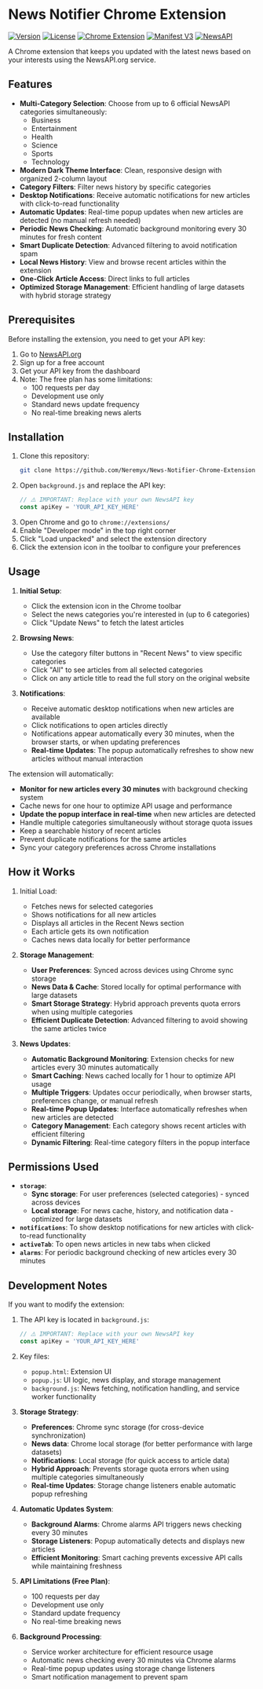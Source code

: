 # News Notifier Chrome Extension

[![Version](https://img.shields.io/badge/version-1.0.0-blue.svg)](https://github.com/Neremyx/News-Notifier-Chrome-Extension)
[![License](https://img.shields.io/badge/license-MIT-green.svg)](LICENSE)
[![Chrome Extension](https://img.shields.io/badge/Chrome-Extension-brightgreen.svg)](https://developer.chrome.com/docs/extensions/)
[![Manifest V3](https://img.shields.io/badge/Manifest-V3-orange.svg)](https://developer.chrome.com/docs/extensions/mv3/intro/)
[![NewsAPI](https://img.shields.io/badge/NewsAPI-Integration-red.svg)](https://newsapi.org)

A Chrome extension that keeps you updated with the latest news based on your interests using the NewsAPI.org service.

## Features

- **Multi-Category Selection**: Choose from up to 6 official NewsAPI categories simultaneously:
  - Business
  - Entertainment
  - Health
  - Science
  - Sports
  - Technology
- **Modern Dark Theme Interface**: Clean, responsive design with organized 2-column layout
- **Category Filters**: Filter news history by specific categories
- **Desktop Notifications**: Receive automatic notifications for new articles with click-to-read functionality
- **Automatic Updates**: Real-time popup updates when new articles are detected (no manual refresh needed)
- **Periodic News Checking**: Automatic background monitoring every 30 minutes for fresh content
- **Smart Duplicate Detection**: Advanced filtering to avoid notification spam
- **Local News History**: View and browse recent articles within the extension
- **One-Click Article Access**: Direct links to full articles
- **Optimized Storage Management**: Efficient handling of large datasets with hybrid storage strategy

## Prerequisites

Before installing the extension, you need to get your API key:

1. Go to [NewsAPI.org](https://newsapi.org)
2. Sign up for a free account
3. Get your API key from the dashboard
4. Note: The free plan has some limitations:
   - 100 requests per day
   - Development use only
   - Standard news update frequency
   - No real-time breaking news alerts

## Installation

1. Clone this repository:
   ```bash
   git clone https://github.com/Neremyx/News-Notifier-Chrome-Extension.git
   ```
2. Open `background.js` and replace the API key:
   ```javascript
   // ⚠️ IMPORTANT: Replace with your own NewsAPI key
   const apiKey = 'YOUR_API_KEY_HERE'
   ```
3. Open Chrome and go to `chrome://extensions/`
4. Enable "Developer mode" in the top right corner
5. Click "Load unpacked" and select the extension directory
6. Click the extension icon in the toolbar to configure your preferences

## Usage

1. **Initial Setup**:

   - Click the extension icon in the Chrome toolbar
   - Select the news categories you're interested in (up to 6 categories)
   - Click "Update News" to fetch the latest articles

2. **Browsing News**:

   - Use the category filter buttons in "Recent News" to view specific categories
   - Click "All" to see articles from all selected categories
   - Click on any article title to read the full story on the original website

3. **Notifications**:
   - Receive automatic desktop notifications when new articles are available
   - Click notifications to open articles directly
   - Notifications appear automatically every 30 minutes, when the browser starts, or when updating preferences
   - **Real-time Updates**: The popup automatically refreshes to show new articles without manual interaction

The extension will automatically:

- **Monitor for new articles every 30 minutes** with background checking system
- Cache news for one hour to optimize API usage and performance
- **Update the popup interface in real-time** when new articles are detected
- Handle multiple categories simultaneously without storage quota issues
- Keep a searchable history of recent articles
- Prevent duplicate notifications for the same articles
- Sync your category preferences across Chrome installations

## How it Works

1. Initial Load:

   - Fetches news for selected categories
   - Shows notifications for all new articles
   - Displays all articles in the Recent News section
   - Each article gets its own notification
   - Caches news data locally for better performance

2. **Storage Management**:

   - **User Preferences**: Synced across devices using Chrome sync storage
   - **News Data & Cache**: Stored locally for optimal performance with large datasets
   - **Smart Storage Strategy**: Hybrid approach prevents quota errors when using multiple categories
   - **Efficient Duplicate Detection**: Advanced filtering to avoid showing the same articles twice

3. **News Updates**:
   - **Automatic Background Monitoring**: Extension checks for new articles every 30 minutes automatically
   - **Smart Caching**: News cached locally for 1 hour to optimize API usage
   - **Multiple Triggers**: Updates occur periodically, when browser starts, preferences change, or manual refresh
   - **Real-time Popup Updates**: Interface automatically refreshes when new articles are detected
   - **Category Management**: Each category shows recent articles with efficient filtering
   - **Dynamic Filtering**: Real-time category filters in the popup interface

## Permissions Used

- **`storage`**:
  - **Sync storage**: For user preferences (selected categories) - synced across devices
  - **Local storage**: For news cache, history, and notification data - optimized for large datasets
- **`notifications`**: To show desktop notifications for new articles with click-to-read functionality
- **`activeTab`**: To open news articles in new tabs when clicked
- **`alarms`**: For periodic background checking of new articles every 30 minutes

## Development Notes

If you want to modify the extension:

1. The API key is located in `background.js`:

   ```javascript
   // ⚠️ IMPORTANT: Replace with your own NewsAPI key
   const apiKey = 'YOUR_API_KEY_HERE'
   ```

2. Key files:

   - `popup.html`: Extension UI
   - `popup.js`: UI logic, news display, and storage management
   - `background.js`: News fetching, notification handling, and service worker functionality

3. **Storage Strategy**:

   - **Preferences**: Chrome sync storage (for cross-device synchronization)
   - **News data**: Chrome local storage (for better performance with large datasets)
   - **Notifications**: Local storage (for quick access to article data)
   - **Hybrid Approach**: Prevents storage quota errors when using multiple categories simultaneously
   - **Real-time Updates**: Storage change listeners enable automatic popup refreshing

4. **Automatic Updates System**:

   - **Background Alarms**: Chrome alarms API triggers news checking every 30 minutes
   - **Storage Listeners**: Popup automatically detects and displays new articles
   - **Efficient Monitoring**: Smart caching prevents excessive API calls while maintaining freshness

5. **API Limitations (Free Plan)**:

   - 100 requests per day
   - Development use only
   - Standard update frequency
   - No real-time breaking news

6. **Background Processing**:
   - Service worker architecture for efficient resource usage
   - Automatic news checking every 30 minutes via Chrome alarms
   - Real-time popup updates using storage change listeners
   - Smart notification management to prevent spam
